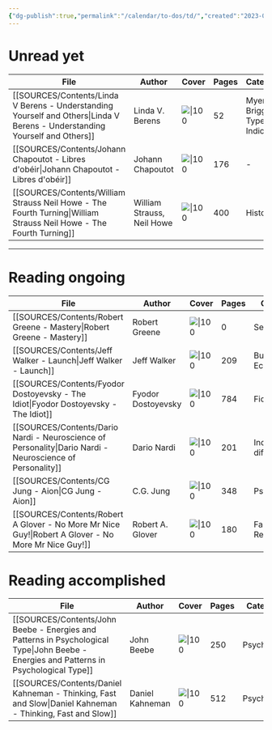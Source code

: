 ```yaml
---
{"dg-publish":true,"permalink":"/calendar/to-dos/td/","created":"2023-02-24T13:44:26.836+01:00","updated":"2023-02-24T19:32:17.337+01:00"}
---
```



# Unread yet 
| File                                                                                                                           | Author                     | Cover                                                                                                                      | Pages | Category                    |
| ------------------------------------------------------------------------------------------------------------------------------ | -------------------------- | -------------------------------------------------------------------------------------------------------------------------- | ----- | --------------------------- |
| [[SOURCES/Contents/Linda V Berens - Understanding Yourself and Others\|Linda V Berens - Understanding Yourself and Others]] | Linda V. Berens            | ![\|100](https://books.google.com/books/content?id=7AbYVKn0_MYC&printsec=frontcover&img=1&zoom=1&edge=curl&source=gbs_api) | 52    | Myers-Briggs Type Indicator |
| [[SOURCES/Contents/Johann Chapoutot - Libres d'obéir\|Johann Chapoutot - Libres d'obéir]]                                   | Johann Chapoutot           | ![\|100](https://www.cairn.info/vign_rev/GALL_NRFB/GALL_CHAPO_2020_01.jpg)                                                 | 176   | \-                          |
| [[SOURCES/Contents/William Strauss Neil Howe - The Fourth Turning\|William Strauss Neil Howe - The Fourth Turning]]         | William Strauss, Neil Howe | ![\|100](https://books.google.com/books/content?id=d8bBFGJq79sC&printsec=frontcover&img=1&zoom=1&edge=curl&source=gbs_api) | 400   | History                     |

---
# Reading ongoing 
| File                                                                                                         | Author             | Cover                                                                                                                      | Pages | Category               |
| ------------------------------------------------------------------------------------------------------------ | ------------------ | -------------------------------------------------------------------------------------------------------------------------- | ----- | ---------------------- |
| [[SOURCES/Contents/Robert Greene - Mastery\|Robert Greene - Mastery]]                                     | Robert Greene      | ![\|100](https://books.google.com/books/content?id=8auMEAAAQBAJ&printsec=frontcover&img=1&zoom=1&source=gbs_api)           | 0     | Self-Help              |
| [[SOURCES/Contents/Jeff Walker - Launch\|Jeff Walker - Launch]]                                           | Jeff Walker        | ![\|100](https://books.google.com/books/content?id=kXyrEAAAQBAJ&printsec=frontcover&img=1&zoom=1&edge=curl&source=gbs_api) | 209   | Business & Economics   |
| [[SOURCES/Contents/Fyodor Dostoyevsky - The Idiot\|Fyodor Dostoyevsky - The Idiot]]                       | Fyodor Dostoyevsky | ![\|100](https://books.google.com/books/content?id=70x4y1IPzEoC&printsec=frontcover&img=1&zoom=1&edge=curl&source=gbs_api) | 784   | Fiction                |
| [[SOURCES/Contents/Dario Nardi - Neuroscience of Personality\|Dario Nardi - Neuroscience of Personality]] | Dario Nardi        | ![\|100](https://books.google.com/books/content?id=t-AhMwEACAAJ&printsec=frontcover&img=1&zoom=1&source=gbs_api)           | 201   | Individual differences |
| [[SOURCES/Contents/CG Jung - Aion\|CG Jung - Aion]]                                                       | C.G. Jung          | ![\|100](https://books.google.com/books/content?id=g7HgBQAAQBAJ&printsec=frontcover&img=1&zoom=1&edge=curl&source=gbs_api) | 348   | Psychology             |
| [[SOURCES/Contents/Robert A Glover - No More Mr Nice Guy!\|Robert A Glover - No More Mr Nice Guy!]]       | Robert A. Glover   | ![\|100](https://books.google.com/books/content?id=qWkHAAAACAAJ&printsec=frontcover&img=1&zoom=1&source=gbs_api)           | 180   | Family & Relationships |

# Reading accomplished  
| File                                                                                                                                       | Author          | Cover                                                                                                                      | Pages | Category   |
| ------------------------------------------------------------------------------------------------------------------------------------------ | --------------- | -------------------------------------------------------------------------------------------------------------------------- | ----- | ---------- |
| [[SOURCES/Contents/John Beebe - Energies and Patterns in Psychological Type\|John Beebe - Energies and Patterns in Psychological Type]] | John Beebe      | ![\|100](https://books.google.com/books/content?id=fPYnjwEACAAJ&printsec=frontcover&img=1&zoom=1&source=gbs_api)           | 250   | Psychology |
| [[SOURCES/Contents/Daniel Kahneman - Thinking, Fast and Slow\|Daniel Kahneman - Thinking, Fast and Slow]]                               | Daniel Kahneman | ![\|100](https://books.google.com/books/content?id=ZuKTvERuPG8C&printsec=frontcover&img=1&zoom=1&edge=curl&source=gbs_api) | 512   | Psychology |
